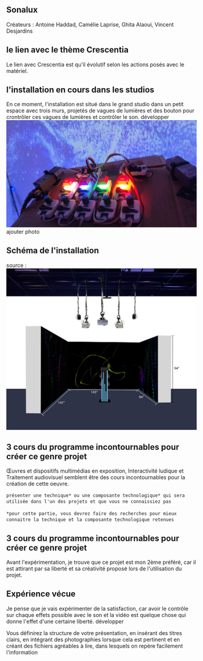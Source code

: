 ## **Sonalux**
Créateurs : Antoine Haddad, Camélie Laprise, Ghita Alaoui, Vincent Desjardins
## le lien avec le thème Crescentia
Le lien avec Crescentia est qu'il évolutif selon les actions posés avec le matériel.

## l'installation en cours dans les studios
En ce moment, l'installation est situé dans le grand studio dans un petit espace avec trois murs, projetés de vagues de lumières et des bouton pour crontrôler ces vagues de lumières et contrôler le son. développer
![clavier](media/sonalux_clavier.jpg) ajouter photo

## Schéma de l'installation
source : 
![schéma](media/schema_plantation.png)   


## 3 cours du programme incontournables pour créer ce genre projet
Œuvres et dispositifs multimédias en exposition, Interactivité ludique et Traitement audiovisuel semblent être des cours incontournables pour la création de cette oeuvre.

    présenter une technique* ou une composante technologique* qui sera utilisée dans l'un des projets et que vous ne connaissiez pas

    *pour cette partie, vous devrez faire des recherches pour mieux connaitre la technique et la composante technologique retenues

## 3 cours du programme incontournables pour créer ce genre projet
Avant l'expérimentation, je trouve que ce projet est mon 2ème préféré, car il est attirant par sa liberté et sa créativité proposé lors de l'utilisation du projet.

## Expérience vécue
Je pense que je vais expérimenter de la satisfaction, car avoir le contrôle sur chaque effets possible avec le son et la vidéo est quelque chose qui donne l'effet d'une certaine liberté. développer

Vous définirez la structure de votre présentation, en insérant des titres clairs, en intégrant des photographies lorsque cela est pertinent et en créant des fichiers agréables à lire, dans lesquels on repère facilement l'information
